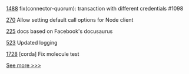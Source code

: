 
[1488](https://github.com/hyperledger/cactus/pull/1488) fix(connector-quorum): transaction with different credentials #1098

[270](https://github.com/hyperledger/fabric-gateway/pull/270) Allow setting default call options for Node client

[225](https://github.com/hyperledger-labs/orion-server/pull/225) docs based on Facebook's docusaurus

[523](https://github.com/hyperledger/fabric-samples/pull/523) Updated logging

[1728](https://github.com/hyperledger-labs/blockchain-automation-framework/pull/1728) [corda] Fix molecule test


[See more >>>](https://start-here.hyperledger.org/pull-requests)
